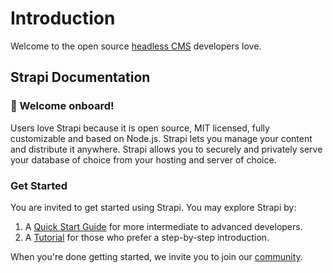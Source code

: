 # Introduction

Welcome to the open source [headless CMS](https://strapi.io) developers love.

## Strapi Documentation

### 👋 Welcome onboard!

Users love Strapi because it is open source, MIT licensed, fully customizable and based on Node.js. Strapi lets you manage your content and distribute it anywhere. Strapi allows you to securely and privately serve your database of choice from your hosting and server of choice.

### Get Started

You are invited to get started using Strapi. You may explore Strapi by:

1. A [Quick Start Guide](quick-start.md) for more intermediate to advanced developers.
2. A [Tutorial](quick-start-tutorial.md) for those who prefer a step-by-step introduction.

When you're done getting started, we invite you to join our [community](https://strapi.io/community).
